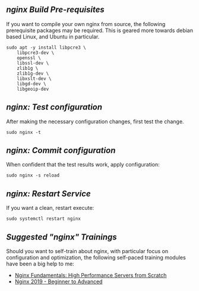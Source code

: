 ## _nginx Build Pre-requisites_
If you want to compile your own nginx from source, the following prerequisite packages may be required. This is geared more towards debian based Linux, and Ubuntu in particular.
~~~
sudo apt -y install libpcre3 \
    libpcre3-dev \
    openssl \
    libssl-dev \
    zlib1g \
    zlib1g-dev \
    libxslt-dev \
    libgd-dev \
    libgeoip-dev
~~~

## _nginx: Test configuration_
After making the necessary configuration changes, first test the change.
~~~
sudo nginx -t
~~~

## _nginx: Commit configuration_
When confident that the test results work, apply configuration:
~~~
sudo nginx -s reload
~~~

## _nginx: Restart Service_
If you want a clean, restart execute:
~~~
sudo systemctl restart nginx
~~~

## _Suggested "nginx" Trainings_
Should you want to self-train about nginx, with particular focus on configuration and optimization, the following self-paced training modules have been a big help to me:

* [Nginx Fundamentals: High Performance Servers from Scratch](https://bit.ly/2RTdSOe)
* [Nginx 2019 - Beginner to Advanced](https://bit.ly/2VMuJ7P)

